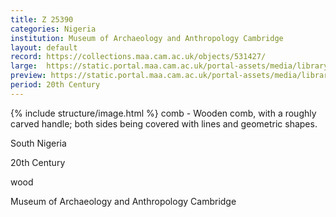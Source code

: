 ```yaml
---
title: Z 25390
categories: Nigeria
institution: Museum of Archaeology and Anthropology Cambridge
layout: default
record: https://collections.maa.cam.ac.uk/objects/531427/
large:  https://static.portal.maa.cam.ac.uk/portal-assets/media/library_images/web/671693_Z_25390_001.jpg
preview: https://static.portal.maa.cam.ac.uk/portal-assets/media/library_images/thumbnail/671693_Z_25390_001.jpg
period: 20th Century
---
```

{% include structure/image.html %}
comb - Wooden comb, with a roughly carved handle; both sides being covered with lines and geometric shapes.

South Nigeria

20th Century

wood

Museum of Archaeology and Anthropology Cambridge
